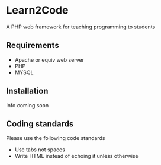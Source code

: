 Learn2Code
==========

A PHP web framework for teaching programming to students

## Requirements
*	Apache or equiv web server
*	PHP
*	MYSQL

## Installation
Info coming soon

## Coding standards
Please use the following code standards
*	Use tabs not spaces
*	Write HTML instead of echoing it unless otherwise